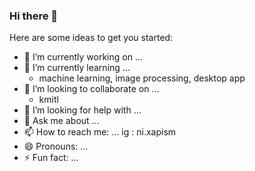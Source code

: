 ### Hi there 👋

<!--
**Yayawak/Yayawak** is a ✨ _special_ ✨ repository because its `README.md` (this file) appears on your GitHub profile.
-->

Here are some ideas to get you started:

- 🔭 I’m currently working on ...
- 🌱 I’m currently learning ...
  - machine learning, image processing, desktop app
- 👯 I’m looking to collaborate on ...
  - kmitl
- 🤔 I’m looking for help with ...
- 💬 Ask me about ...
- 📫 How to reach me: ...
  ig : ni.xapism
- 😄 Pronouns: ...
- ⚡ Fun fact: ...
